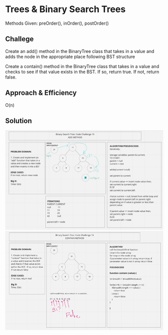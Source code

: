 
# Trees & Binary Search Trees
Methods Given: preOrder(), inOrder(), postOrder()

## Challege
Create an add() method in the BinaryTree class that takes in a value and adds the node in the appropriate place following BST structure 

Create a contain() method in the BinaryTree class that takes in a value and checks to see if that value exists in the BST.  If so, return true.  If not, return false. 

## Approach & Efficiency
O(n)

## Solution
![Add](cc15whitboardADD.png)
![Contain](cc15whiteboardCONTAIN.png)
